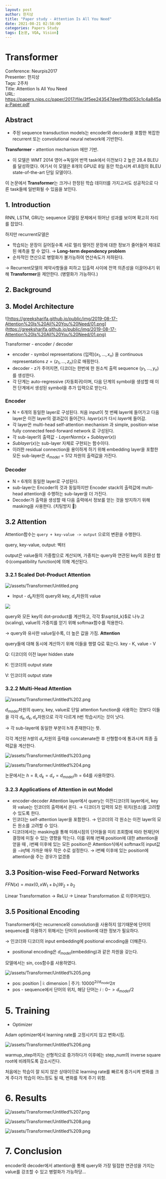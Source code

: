 ```yaml
---
layout: post
author: 한지상
title: "Paper study - Attention Is All You Need"
date: 2021-08-21 02:58:00
categories: Papers Study
tags: [논문, VQA, Vision]
---
```


# Transformer

Conference: Neurpis2017  
Presenter: 한지상  
Tags: 2주차  
Title: Attention Is All You Need  
URL: https://papers.nips.cc/paper/2017/file/3f5ee243547dee91fbd053c1c4a845aa-Paper.pdf
  
## Abstract

- 주된 sequence transduction models는 encoder와 decoder을 포함한 복잡한 recurrent 또는 convolutional neural network에 기반한다.

**Transformer** - attention mechanism 에만 기반. 

- 이 모델은 WMT 2014 영어→독일어 번역 task에서 이전보다 2 높은 28.4 BLEU를 달성하였다. 여기서 이 모델은 8개의 GPU로 8일 동안 학습시켜 41.8점의 BLEU state-of-the-art 단일 모델이다.

이 논문에서 **Transformer**는 크거나 한정된 학습 데이터를 가지고서도 성공적으로 다른 task들에 일반화될 수 있음을 보인다.

## 1. Introduction

RNN, LSTM, GRU는 sequence 모델링 문제에서 뛰어난 성과를 보이며 확고히 자리를 잡았다. 

하지만 recurrent모델은  

- 학습되는 문장이 길어질수록 서로 멀리 떨어진 문장에 대한 정보가 줄어들어 제대로된 예측을 할 수 없다. → **Long-term dependency problem**
- 순차적인 연산으로 병렬화가 불가능하여 연산속도가 저하된다.

→ Recurrent모델의 제약사항들을 피하고 입출력 사이에 전역 의존성을 이끌어내기 위해 **Transformer**을 제안한다. (병렬화가 가능하다.)

## 2. Background

## 3. Model Architecture

![https://greeksharifa.github.io/public/img/2019-08-17-Attention%20Is%20All%20You%20Need/01.png](https://greeksharifa.github.io/public/img/2019-08-17-Attention%20Is%20All%20You%20Need/01.png)

Transformer - encoder / decoder 

- encoder - symbol representations (입력)$(x_1, ... , x_n)$ 을 continuous representations $z=(z_1, ... , z_n)$으로 매핑한다.
- decoder - z가 주어지면, 디코더는 한번에 한 원소씩 출력 sequence $(y_1, ... , y_n)$를 생성한다.
- 각 단계는 auto-regressive (자동회귀)이며, 다음 단계의 symbol을 생성할 때 이전 단계에서 생성된 symbol을 추가 입력으로 받는다.

### Encoder

- N = 6개의 동일한 layer로 구성된다. 처음 input이 첫 번째 layer에 들어가고 다음 layer은 이전 layer의 결과값이 들어간다. $layer(x)$가 다시 $layer$에 들어감.
- 각 layer은 multi-head self-attention mechanism 과 simple, position-wise fully connected feed-forward network 로 구성된다.
- 각 sub-layer의 출력값 - $LayerNorm(x+Sublayer(x))$
- $Sublayer(x)$는 sub-layer 자체로 구현되는 함수이다.
- 이러한 residual connection을 용이하게 하기 위해 embedding layer을 포함한 모든 sub-layer은 $d_{model}=512$ 차원의 출력값을 가진다.

### Decoder

- N = 6개의 동일한 layer로 구성된다.
- sub-layer는 Encoder의 것과 동일하지만 Encoder stack의 출력값에 multi-head attention을 수행하는 sub-layer을 더 가진다.
- Decoder가 출력을 생성할 때 다음 출력에서 정보를 얻는 것을 방지하기 위해 masking을 사용한다. (치팅방지 🤥)

## 3.2 Attention

Attention함수는 `query + key-value -> output` 으로의 변환을 수행한다. 

query, key-value, output: 벡터

output은 value들의 가중합으로 계산되며, 가중치는 query와 연관된 key의 호환성 함수(compatibility function)에 의해 계산된다.

### 3.2.1 Scaled Dot-Product Attention

![/assets/Transformer/Untitled.png](/assets/Transformer/Untitled.png)

- Input - $d_k$차원의 query와 key, $d_v$차원의 value

![](/assets/Transformer/Untitled1.png)


query와 모든 key의 dot-product를 계산하고, 각각 $\sqrt{d_k}$로 나누고(scaling), value의 가중치를 얻기 위해 softmax함수를 적용한다.

→ query와 유사한 value일수록, 더 높은 값을 가짐. **Attention**

query들에 대해 동시에 계산하기 위해 이들을 행렬 Q로 묶는다. key - K, value - V

Q: 디코더의 이전 layer hidden state

K: 인코더의 output state

V: 인코더의 output state

### 3.2.2 Multi-Head Attention

![/assets/Transformer/Untitled%202.png](/assets/Transformer/Untitled2.png)

$d_{model}$차원의 query, key, value로 단일 attention function을 사용하는 것보다 이들을 각각 $d_k, d_k, d_v$차원으로 각각 다르게 $h$번 학습시키는 것이 낫다. 

→ 각 sub-layer에 동일한 부분이 h개 존재한다는 뜻.

각각 계산된 $h$쌍의 $d_v$차원의 출력을 concatenate한 후 선형함수에 통과시켜 최종 출력값을 계산한다.

![/assets/Transformer/Untitled%203.png](/assets/Transformer/Untitled3.png)

![/assets/Transformer/Untitled%204.png](/assets/Transformer/Untitled4.png)

논문에서는 $h=8, d_k=d_v=d_{model}/h=64$를 사용하였다.

### 3.2.3 Applications of Attention in out Model

- encoder-decoder Attention layer에서 query는 이전디코더의 layer에서, key와 value는 인코더의 출력에서 온다. → 디코더가 입력의 모든 위치(원소)를 고려할 수 있도록 한다.
- 인코더는 self-attention layer을 포함한다. → 인코더의 각 원소는 이전 layer의 모든 원소를 고려할 수 있다.
- 디코더에서는 masking을 통해 미래시점의 단어들을 미리 조회함에 따라 현재단어 결정에 미칠 수 있는 영향을 막는다. 이를 위해  i번째 position에 대한 attention을 얻을 때 , i번째 이후에 있는 모든 position은 Attention식에서 softmax의 input값을 $-inf$에 가까운 매우 작은 수로 설정한다. → i번째 이후에 있는 position에 attention을 주는 경우가 없겠죵

## 3.3 Position-wise Feed-Forward Networks

$FFN(x)=max(0,xW_1+b_1)W_2+b_2$

Linear Transformation → ReLU → Linear Transformation 로 이루어져있다.

## 3.5 Positional Encoding

Transformer에서는 recurrence와 convolution을 사용하지 않기때문에 단어의 sequence를 이용하기 위해서는 단어의 position에 대한 정보가 필요하다.

→ 인코더와 디코더의 input embedding에 positional encoding을 더해준다.

- positional encoding은 $d_{model}$(embedding)과 같은 차원을 갖는다.

모델에서는 sin, cos함수를 사용하였다.

![/assets/Transformer/Untitled%205.png](/assets/Transformer/Untitled5.png)

- pos: position | i: dimension | 주기: $10000^{2i/d_{model}}2\pi$
- pos - sequence에서 단어의 위치, 해당 단어는 $i : 0 -> d_{model}/2$

# 5. Training

[](/assets/Transformer/%E1%84%8C%E1%85%A6%E1%84%86%E1%85%A9%E1%86%A8%20%E1%84%8B%E1%85%A5%E1%86%B9%E1%84%82%E1%85%B3%E1%86%AB%20%E1%84%83%E1%85%A6%E1%84%8B%E1%85%B5%E1%84%90%E1%85%A5%E1%84%87%E1%85%A6%E1%84%8B%E1%85%B5%E1%84%89%E1%85%B3%200303f15617e0400896b5a81ce6273cc5.csv)

- Optimizer

Adam optimizer에서 learning rate를 고정시키지 않고 변화시킴.

![/assets/Transformer/Untitled%206.png](/assets/Transformer/Untitled6.png)

warmup_step까지는 선형적으로 증가하다가 이후에는 step_num의 inverse square root에 비례하도록 감소시킨다. 

처음에는 학습이 잘 되지 않은 상태이므로 learning rate를 빠르게 증가시켜 변화를 크게 주다가 학습이 어느정도 될 때, 변화를 작게 주기 위함.

# 6. Results

![/assets/Transformer/Untitled%207.png](/assets/Transformer/Untitled7.png)

![/assets/Transformer/Untitled%208.png](/assets/Transformer/Untitled8.png)

![/assets/Transformer/Untitled%209.png](/assets/Transformer/Untitled9.png)

# 7. Conclusion

encoder와 decoder에서 attention을 통해 query와 가장 밀접한 연관성을 가지는 value를 강조할 수 있고 병렬화가 가능하당...